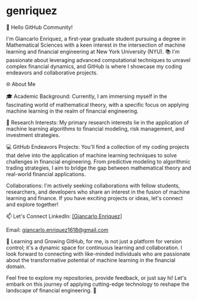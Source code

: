 # genriquez

👋 Hello GitHub Community!

I'm Giancarlo Enriquez, a first-year graduate student pursuing a degree in Mathematical Sciences with a keen interest in the intersection of machine learning and financial engineering at New York University (NYU). 📚 I'm passionate about leveraging advanced computational techniques to unravel complex financial dynamics, and GitHub is where I showcase my coding endeavors and collaborative projects.

🌐 About Me

🎓 Academic Background: Currently, I am immersing myself in the fascinating world of mathematical theory, with a specific focus on applying machine learning in the realm of financial engineering.

🧮 Research Interests: My primary research interests lie in the application of machine learning algorithms to financial modeling, risk management, and investment strategies.

💻 GitHub Endeavors
Projects: You'll find a collection of my coding projects that delve into the application of machine learning techniques to solve challenges in financial engineering. From predictive modeling to algorithmic trading strategies, I aim to bridge the gap between mathematical theory and real-world financial applications.

Collaborations: I'm actively seeking collaborations with fellow students, researchers, and developers who share an interest in the fusion of machine learning and finance. If you have exciting projects or ideas, let's connect and explore together!

📫 Let's Connect
LinkedIn: [[Giancarlo Enriquez]](https://www.linkedin.com/in/giancarloenriquez/)

Email: giancarlo.enriquez1618@gmail.com

🌱 Learning and Growing
GitHub, for me, is not just a platform for version control; it's a dynamic space for continuous learning and collaboration. I look forward to connecting with like-minded individuals who are passionate about the transformative potential of machine learning in the financial domain.

Feel free to explore my repositories, provide feedback, or just say hi! Let's embark on this journey of applying cutting-edge technology to reshape the landscape of financial engineering. 🚀
